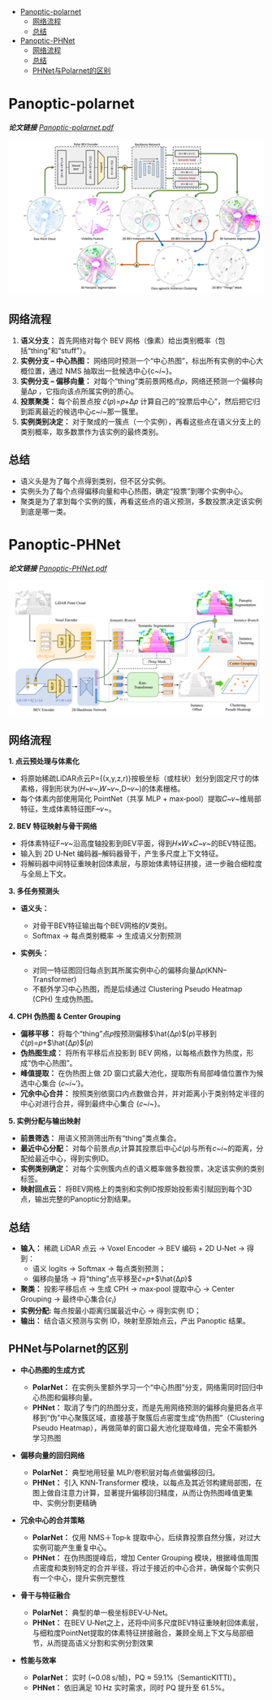 - [Panoptic-polarnet](#panoptic-polarnet)
  - [网络流程](#网络流程)
  - [总结](#总结)
- [Panoptic-PHNet](#panoptic-phnet)
  - [网络流程](#网络流程-1)
  - [总结](#总结-1)
  - [PHNet与Polarnet的区别](#phnet与polarnet的区别)

# Panoptic-polarnet

**_论文链接_** _[Panoptic-polarnet.pdf](./1/panoptic-polarnet.pdf)_

![Panoptic-polarnet](./images/Panoptic-polarnet.png)

## 网络流程
1. **语义分支：** 首先网络对每个 BEV 网格（像素）给出类别概率（包括“thing”和“stuff”）。
2. **实例分支 – 中心热图：** 网络同时预测一个“中心热图”，标出所有实例的中心大概位置，通过 NMS 抽取出一批候选中心{c~𝑖~}。
3. **实例分支 – 偏移向量：** 对每个“thing”类前景网格点𝑝，网络还预测一个偏移向量Δ𝑝 ，它指向该点所属实例的质心。
4. **投票聚类：** 每个前景点按 $\hat{c}$(𝑝)=𝑝+Δ𝑝 计算自己的“投票后中心”，然后把它归到距离最近的候选中心c~𝑖~那一簇里。
5. **实例类别决定：** 对于聚成的一簇点（一个实例），再看这些点在语义分支上的类别概率，取多数票作为该实例的最终类别。

## 总结
* 语义头是为了每个点得到类别，但不区分实例。
* 实例头为了每个点得偏移向量和中心热图，确定“投票”到哪个实例中心。
* 聚类是为了拿到每个实例的簇，再看这些点的语义预测，多数投票决定该实例到底是哪一类。




# Panoptic-PHNet

**_论文链接_** _[Panoptic-PHNet.pdf](./1/Panoptic-PHNet2205.07002v1.pdf)_

![Panoptic-PHNet](./images/Panoptic-PHNet.png)

## 网络流程
**1. 点云预处理与体素化**
* 将原始稀疏LiDAR点云P={(x,y,z,r)}按极坐标（或柱状）划分到固定尺寸的体素格，得到形状为(𝐻~𝑣~,𝑊~𝑣~,D~𝑣~)的体素栅格。
* 每个体素内部使用简化 PointNet（共享 MLP + max‑pool）提取𝐶~𝑣~维局部特征，生成体素特征图F~𝑣~。

**2. BEV 特征映射与骨干网络**
* 将体素特征F~𝑣~沿高度轴投影到BEV平面，得到𝐻×𝑊×𝐶~𝑣~的BEV特征图。
* 输入到 2D U‑Net 编码器–解码器骨干，产生多尺度上下文特征。
* 将解码器中间特征重映射回体素层，与原始体素特征拼接，进一步融合细粒度与全局上下文。

**3. 多任务预测头**
* **语义头：**
  * 对骨干BEV特征输出每个BEV网格的𝑉类别。
  * Softmax → 每点类别概率 → 生成语义分割预测

* **实例头：**
  * 对同一特征图回归每点到其所属实例中心的偏移向量Δ𝑝(KNN–Transformer)
  * 不额外学习中心热图，而是后续通过 Clustering Pseudo Heatmap (CPH) 生成伪热图。

**4. CPH 伪热图 & Center Grouping**
* **偏移平移：** 将每个“thing”点𝑝按预测偏移$\hat{Δ𝑝}$(𝑝)平移到$\hat{c}$(𝑝)=𝑝+$\hat{Δ𝑝}$(𝑝)
* **伪热图生成：** 将所有平移后点投影到 BEV 网格，以每格点数作为热度，形成“伪中心热图”。
* **峰值提取：** 在伪热图上做 2D 窗口式最大池化，提取所有局部峰值位置作为候选中心集合 {𝑐~𝑖~′}。
* **冗余中心合并：** 按照类别依窗口内点数做合并，并对距离小于类别特定半径的中心对进行合并，得到最终中心集合 {𝑐~𝑖~}。

**5. 实例分配与输出映射**
* **前景筛选：** 用语义预测筛出所有“thing”类点集合。
* **最近中心分配：** 对每个前景点𝑝,计算其投票后中心$\hat{c}$(𝑝)与所有$c$~𝑖~的距离，分配给最近中心，得到实例ID。
* **实例类别确定：** 对每个实例簇内点的语义概率做多数投票，决定该实例的类别标签。
* **映射回点云：** 将BEV网格上的类别和实例ID按原始投影索引赋回到每个3D点，输出完整的Panoptic分割结果。

## 总结

* **输入：** 稀疏 LiDAR 点云 → Voxel Encoder → BEV 编码 + 2D U‑Net → 得到：
  * 语义 logits → Softmax → 每点类别预测；
  * 偏移向量场 → 将“thing”点平移至$\hat{c}$=𝑝+$\hat{Δ𝑝}$
* **聚类：** 投影平移后点 → 生成 CPH → max‑pool 提取中心 → Center Grouping → 最终中心集合{$c_i$}
* **实例分配:** 每点按最小距离归属最近中心 → 得到实例 ID；
* **输出：** 结合语义预测与实例 ID，映射至原始点云，产出 Panoptic 结果。

## PHNet与Polarnet的区别

* **中心热图的生成方式**
  * **PolarNet：** 在实例头里额外学习一个“中心热图”分支，网络需同时回归中心热图和偏移向量。
  * **PHNet：** 取消了专门的热图分支，而是先用网络预测的偏移向量把各点平移到“伪”中心聚簇区域，直接基于聚簇后点密度生成“伪热图”（Clustering Pseudo Heatmap），再做简单的窗口最大池化提取峰值，完全不需额外学习热图
 
* **偏移向量的回归网络** 
  * **PolarNet：** 典型地用轻量 MLP/卷积层对每点做偏移回归。
  * **PHNet：** 引入 KNN‑Transformer 模块，以每点及其近邻构建局部图，在图上做自注意力计算，显著提升偏移回归精度，从而让伪热图峰值更集中、实例分割更精确

* **冗余中心的合并策略**

  * **PolarNet：** 仅用 NMS＋Top‑k 提取中心，后续靠投票自然分簇，对过大实例可能产生重复中心。
  * **PHNet：** 在伪热图提峰后，增加 Center Grouping 模块，根据峰值周围点密度和类别特定的合并半径，将过于接近的中心合并，确保每个实例只有一个中心，提升实例完整性

* **骨干与特征融合**
  * **PolarNet：** 典型的单一极坐标BEV‑U‑Net。
  * **PHNet：** 在BEV U‑Net之上，还将中间多尺度BEV特征重映射回体素层，与细粒度PointNet提取的体素特征拼接融合，兼顾全局上下文与局部细节，从而提高语义分割和实例分割效果

* **性能与效率**
  * **PolarNet：** 实时 (~0.08 s/帧)，PQ ≈ 59.1%（SemanticKITTI）。
  * **PHNet：** 依旧满足 10 Hz 实时需求，同时 PQ 提升至 61.5%。

